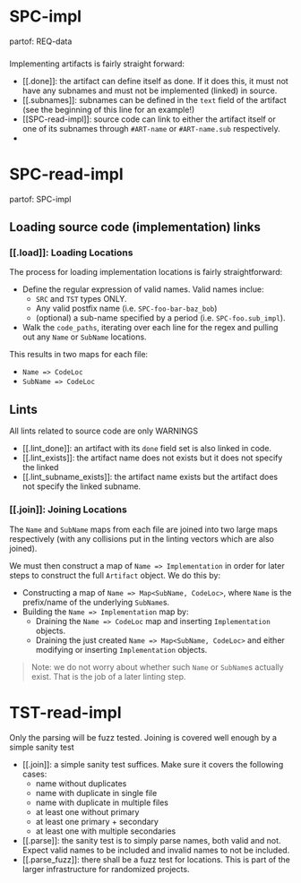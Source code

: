 # SPC-impl
partof: REQ-data
###
Implementing artifacts is fairly straight forward:
- [[.done]]: the artifact can define itself as done. If it does this, it must
  not have any subnames and must not be implemented (linked) in source.
- [[.subnames]]: subnames can be defined in the `text` field of the artifact
  (see the beginning of this line for an example!)
- [[SPC-read-impl]]: source code can link to either the artifact itself or one
  of its subnames through `#ART-name` or `#ART-name.sub` respectively.
-


# SPC-read-impl
partof: SPC-impl
###
## Loading source code (implementation) links

### [[.load]]: Loading Locations
The process for loading implementation locations is fairly straightforward:
- Define the regular expression of valid names. Valid names inclue:
  - `SRC` and `TST` types ONLY.
  - Any valid postfix name (i.e. `SPC-foo-bar-baz_bob`)
  - (optional) a sub-name specified by a period (i.e. `SPC-foo.sub_impl`).
- Walk the `code_paths`, iterating over each line for the regex and pulling
  out any `Name` or `SubName` locations.

This results in two maps for each file:
- `Name => CodeLoc`
- `SubName => CodeLoc`

## Lints
All lints related to source code are only WARNINGS

- [[.lint_done]]: an artifact with its `done` field set is also linked
  in code.
- [[.lint_exists]]: the artifact name does not exists but it does not specify the
  linked
- [[.lint_subname_exists]]: the artifact name exists but the artifact does not specify
  the linked subname.

### [[.join]]: Joining Locations
The `Name` and `SubName` maps from each file are joined into two large maps
respectively (with any collisions put in the linting vectors which are also
joined).

We must then construct a map of `Name => Implementation` in order for later
steps to construct the full `Artifact` object. We do this by:
- Constructing a map of `Name => Map<SubName, CodeLoc>`, where `Name` is the
  prefix/name of the underlying `SubName`s.
- Building the `Name => Implementation` map by:
  - Draining the `Name => CodeLoc` map and inserting `Implementation` objects.
  - Draining the just created `Name => Map<SubName, CodeLoc>` and either
    modifying or inserting `Implementation` objects.

> Note: we do not worry about whether such `Name` or `SubName`s actually exist.
> That is the job of a later linting step.


# TST-read-impl
Only the parsing will be fuzz tested. Joining is covered well enough by a
simple sanity test

- [[.join]]: a simple sanity test suffices. Make sure it covers the following
  cases:
  - name without duplicates
  - name with duplicate in single file
  - name with duplicate in multiple files
  - at least one without primary
  - at least one primary + secondary
  - at least one with multiple secondaries
- [[.parse]]: the sanity test is to simply parse names, both valid and not.
  Expect valid names to be included and invalid names to not be included.
- [[.parse_fuzz]]: there shall be a fuzz test for locations. This is part
  of the larger infrastructure for randomized projects.